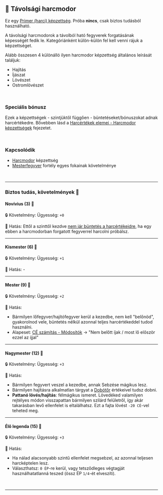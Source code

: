 ## 🔵 Távolsági harcmodor

Ez egy [Primer (harci) képzettség](../017_primer_szekunder_ismeretek.md). Próba **nincs**, csak biztos tudásból használható.

A távolsági harcmodorok a távolból ható fegyverek forgatásának képességét fedik le. Kategóriánként külön-külön fel kell venni rájuk a képzettséget.

Alább összesen 4 különálló ilyen harcmodor képzettség általános leírását találjuk:
- Hajítás
- Íjászat
- Lövészet
- Ostromlövészet

<br />

### Speciális bónusz

Ezek a képzettségek - szintjüktől függően - büntetéseket/bónuszokat adnak harcértékedre. Bővebben lásd a [Harcértékek elemei - Harcmodor képzettségek](../062_02_harcmodor_kepzettsegek_es_bonuszaik.md) fejezetet.

<br />

### Kapcsolódik

- [Harcmodor](harcmodor.md) képzettség
- [Mesterfegyver](../fortelyok.harci/mesterfegyver.md) fortély egyes fokainak követelménye

<br />

---
### Biztos tudás, követelmények 📖

#### Novívius (3) 📖

🔒 Követelmény: Ügyesség: `+0`

🌟 Hatás: Ettől a szinttől kezdve [nem jár büntetés a harcértékeidre](../062_02_harcmodor_kepzettsegek_es_bonuszaik.md), ha egy ebben a harcmodorban forgatott fegyverrel harcolni próbálsz.

---
#### Kismester (6) 📖

🔒 Követelmény: Ügyesség: `+1`

🌟 Hatás: -

---
#### Mester (9) 📖

🔒 Követelmény: Ügyesség: `+2`

🌟 Hatás:
- Bármilyen lőfegyver/hajítófegyver kerül a kezedbe, nem kell "belőnöd", gyakorolnod vele, büntetés nélkül azonnal teljes harcértékeddel tudod használni.
- Alapeset: [CÉ számítás - Módosítók](../071_tavharc_ce.md#m%C3%B3dos%C3%ADt%C3%B3k) → "Nem belőtt íjak  / most lő először ezzel az íjjal"

---
#### Nagymester (12) 📖

🔒 Követelmény: Ügyesség: `+3`

🌟 Hatás:
- Bármilyen fegyvert veszel a kezedbe, annak Sebzése mágikus lesz.
- Bármilyen hajításra alkalmatlan tárgyat a [Dobótőr](../068_07_hajitofegyverek.md) értékeivel tudsz dobni.
- **Pattanó lövés/hajítás**: félmágikus ismeret. Lövedéked valamilyen rejtélyes módon visszapattan bármilyen szilárd felületről, így akár takarásban levő ellenfelet is eltalálhatsz. Ezt a fajta lövést `-20 CÉ`-vel teheted meg.

---
#### Élő legenda (15) 📖

🔒 Követelmény: Ügyesség: `+3`

🌟 Hatás:
- Ha nálad alacsonyabb szintű ellenfelet megsebzel, az azonnal teljesen harcképtelen lesz.
- Választhatsz: `0 ÉP`-re kerül, vagy tetsződleges végtagját használhatatlanná teszed (össz ÉP `1/4`-ét elveszíti).

<br />

---
